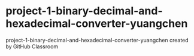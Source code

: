 # project-1-binary-decimal-and-hexadecimal-converter-yuangchen
project-1-binary-decimal-and-hexadecimal-converter-yuangchen created by GitHub Classroom
